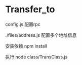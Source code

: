# Transfer_to

config.js
配置rpc


./files/address.js
配置多个地址信息

安装依赖
npm install

执行
node class/TransClass.js
